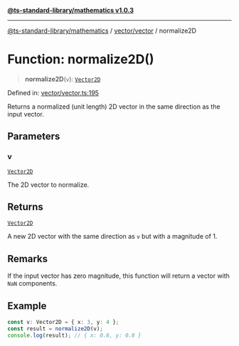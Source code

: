 [**@ts-standard-library/mathematics v1.0.3**](../../../README.md)

***

[@ts-standard-library/mathematics](../../../README.md) / [vector/vector](../README.md) / normalize2D

# Function: normalize2D()

> **normalize2D**(`v`): [`Vector2D`](../type-aliases/Vector2D.md)

Defined in: [vector/vector.ts:195](https://github.com/gabaudette/ts-stdlib/blob/be448e6a9d9c20c6c2f27f6550ce4e65fc8c9b89/packages/mathematics/src/vector/vector.ts#L195)

Returns a normalized (unit length) 2D vector in the same direction as the input vector.

## Parameters

### v

[`Vector2D`](../type-aliases/Vector2D.md)

The 2D vector to normalize.

## Returns

[`Vector2D`](../type-aliases/Vector2D.md)

A new 2D vector with the same direction as `v` but with a magnitude of 1.

## Remarks

If the input vector has zero magnitude, this function will return a vector with `NaN` components.

## Example

```ts
const v: Vector2D = { x: 3, y: 4 };
const result = normalize2D(v);
console.log(result); // { x: 0.6, y: 0.8 }
```
